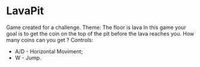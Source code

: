 # LavaPit
Game created for a challenge.
Theme: The floor is lava
In this game your goal is to get the coin on the top of the pit before the lava reaches you. How many coins can you get ?
Controls:
* A/D - Horizontal Moviment;
* W - Jump.